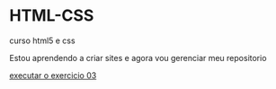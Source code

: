 # HTML-CSS
 curso html5 e css 

Estou aprendendo a criar sites e agora vou gerenciar  meu repositorio 

<a href="https://jessicalorrane.github.io/HTML-CSS/EXERCICIO/ex-03">executar o exercicio 03</a>